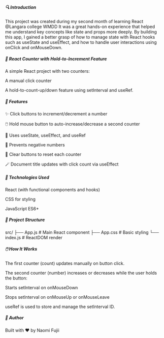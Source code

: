 ##### 🔍 Introduction
This project was created during my second month of learning React @Langara college WMDD
It was a great hands-on experience that helped me understand key concepts like state and props more deeply. By building this app, I gained a better grasp of how to manage state with React hooks such as useState and useEffect, and how to handle user interactions using onClick and onMouseDown.


#####  🧮 React Counter with Hold-to-Increment Feature
A simple React project with two counters:

A manual click counter

A hold-to-count-up/down feature using setInterval and useRef.

#####  🚀 Features
✨ Click buttons to increment/decrement a number

🖱️ Hold mouse button to auto-increase/decrease a second counter

🧠 Uses useState, useEffect, and useRef

🎯 Prevents negative numbers

🧹 Clear buttons to reset each counter

🪄 Document title updates with click count via useEffect

##### 🔧 Technologies Used
React (with functional components and hooks)

CSS for styling

JavaScript ES6+

#####  📂 Project Structure

src/
├── App.js          # Main React component
├── App.css         # Basic styling
└── index.js        # ReactDOM render


#####  🖱️ How It Works
The first counter (count) updates manually on button click.

The second counter (number) increases or decreases while the user holds the button:

Starts setInterval on onMouseDown

Stops setInterval on onMouseUp or onMouseLeave

useRef is used to store and manage the setInterval ID.


##### 🙌 Author
Built with ❤️ by Naomi Fujii